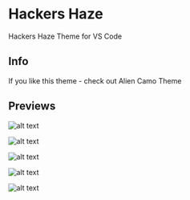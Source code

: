 # Hackers Haze

Hackers Haze Theme for VS Code

## Info

If you like this theme - check out Alien Camo Theme

## Previews

![alt text](https://i.gyazo.com/b39ee2da8006ad0ddd2e655082be50c0.png "JS")

![alt text](https://i.gyazo.com/7bc1ebd3949db683ee5bdec8827d4ca4.png "HTML")

![alt text](https://i.gyazo.com/36639a2257201dd2411777a7b7fd74bb.png "CSS")

![alt text](https://i.gyazo.com/5e46b509c83f8403160c0db4c4960047.png "C++")

![alt text](https://i.gyazo.com/475d685a12b64d4130041a0960601242.png "Java")